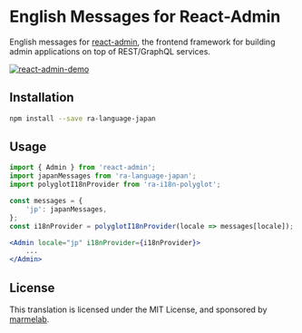 # English Messages for React-Admin

English messages for [react-admin](https://github.com/marmelab/react-admin), the frontend framework for building admin applications on top of REST/GraphQL services.

[![react-admin-demo](https://marmelab.com/react-admin/img/react-admin-demo-still.png)](https://vimeo.com/268958716)

## Installation

```sh
npm install --save ra-language-japan
```

## Usage

```jsx
import { Admin } from 'react-admin';
import japanMessages from 'ra-language-japan';
import polyglotI18nProvider from 'ra-i18n-polyglot';

const messages = {
    'jp': japanMessages,
};
const i18nProvider = polyglotI18nProvider(locale => messages[locale]);

<Admin locale="jp" i18nProvider={i18nProvider}>
    ...
</Admin>
```

## License

This translation is licensed under the MIT License, and sponsored by [marmelab](https://marmelab.com).
